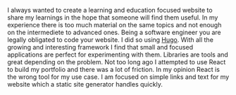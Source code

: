 I always wanted to create a learning and education focused website to share my learnings in the hope that someone will find them useful. In my experience there is too much material on the same topics and not enough on the intermediete to advanced ones. Being a software engineer you are legally obligated to code your website. I did so using [Hugo](https://gohugo.io/). With all the growing and interesting framework I find that small and focused applications are perfect for experimenting with them. Libraries are tools and great depending on the problem. Not too long ago I attempted to use React to build my portfolio and there was a lot of friction. In my opinion React is the wrong tool for my use case. I am focused on simple links and text for my website which a static site generator handles quickly.
